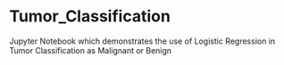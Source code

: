 # Tumor_Classification
Jupyter Notebook which demonstrates the use of Logistic Regression in Tumor Classification as Malignant or Benign
